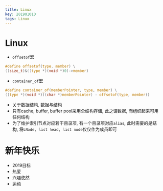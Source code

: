```yaml
---
title: Linux
key: 201901010
tags: Linux
---
```


# Linux 

- `offsetof`宏

```C
#define offsetof(type, member) \
((size_t)&((type *)(void *)0)->member)
```
<!--more-->

- `container_of`宏

```C
#define container_of(memberPointer, type, member) \
((type *)(void *)((char *)memberPointer) - offsetof(type, member))
```

- 关于数据结构, 数据与结构
- 只有cache, buffer, buffer pool采用全结构存储, 此之谓数据, 而组织起来可用任何结构
- 为了维护索引节点对应若干目录项, 有一个目录项对应`alias`, 此时需要的是结构, 将`LNode, list head, list node`仅仅作为成员即可

# 新年快乐
- 2019目标
- 热爱
- 兴趣使然
- 运动